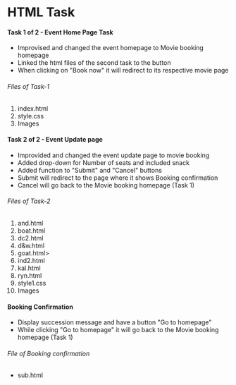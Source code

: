 <h1>HTML Task</h1>

<h4>Task 1 of 2 - Event Home Page  Task</h4>
<ul>
  <li>Improvised and changed the event homepage to Movie booking homepage</li>
  <li>Linked the html files of the second task to the button</li>
  <li> When clicking on "Book now" it will redirect to its respective movie page</li>
</ul>

<h6>Files of Task-1</h6>
<ol>
  <li>index.html</li>
  <li>style.css</li>
  <li>Images</li>
</ol>

<h4>Task 2 of 2 - Event Update page</h4>
<ul>
  <li>Improvided and changed the event update page to movie booking</li>
  <li>Added drop-down for Number of seats and included snack</li>
  <li>Added function to "Submit" and "Cancel" buttons</li>
  <li>Submit will redirect to the page where it shows Booking confirmation</li>
  <li>Cancel will go back to the Movie booking homepage (Task 1)</li>
</ul>

<h6>Files of Task-2</h6>
<ol>
  <li>and.html</li>
  <li>boat.html</li>
  <li>dc2.html</li>
  <li>d&w.html</li>
  <li>goat.html>
  <li>ind2.html</li>
  <li>kal.html</li>
  <li>ryn.html</li>
  <li>style1.css</li>
  <li>Images</li>
</ol>

<h4>Booking Confirmation</h4>
<ul>
  <li>Display succession message and have a button "Go to homepage"</li>
  <li>While clicking "Go to homepage" it will go back to the Movie booking homepage (Task 1)</li>
</ul>

<h6>File of Booking confirmation</h6>
<ul>
  <li>sub.html</li>
</ul>
